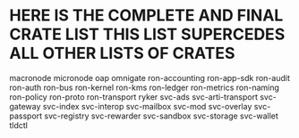 # HERE IS THE COMPLETE AND FINAL CRATE LIST THIS LIST SUPERCEDES ALL OTHER LISTS OF CRATES

macronode
micronode
oap
omnigate
ron-accounting
ron-app-sdk
ron-audit
ron-auth
ron-bus
ron-kernel
ron-kms
ron-ledger
ron-metrics
ron-naming
ron-policy
ron-proto
ron-transport
ryker
svc-ads
svc-arti-transport
svc-gateway
svc-index
svc-interop
svc-mailbox
svc-mod
svc-overlay
svc-passport
svc-registry
svc-rewarder
svc-sandbox
svc-storage
svc-wallet
tldctl